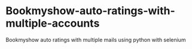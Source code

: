 # Bookmyshow-auto-ratings-with-multiple-accounts
Bookmyshow auto ratings with multiple mails using python with selenium
